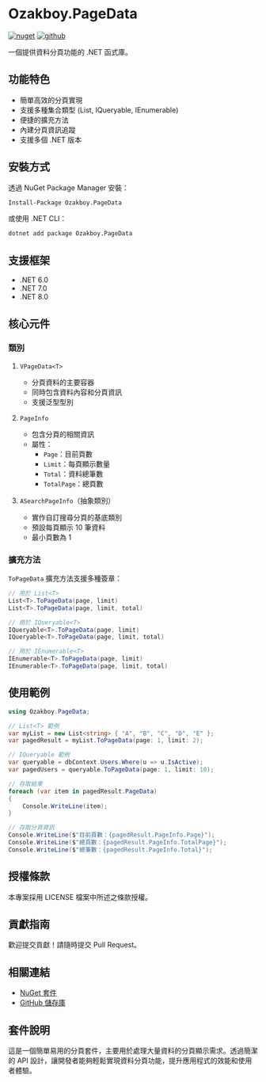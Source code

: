 # Ozakboy.PageData

[![nuget](https://img.shields.io/badge/nuget-ozakboy.PageData-blue)](https://www.nuget.org/packages/Ozakboy.PageData/) 
[![github](https://img.shields.io/badge/github-ozakboy.PageData-blue)](https://github.com/ozakboy/ozakboy.PageData)

一個提供資料分頁功能的 .NET 函式庫。

## 功能特色

- 簡單高效的分頁實現
- 支援多種集合類型 (List<T>, IQueryable<T>, IEnumerable<T>)
- 便捷的擴充方法
- 內建分頁資訊追蹤
- 支援多個 .NET 版本

## 安裝方式

透過 NuGet Package Manager 安裝：

```bash
Install-Package Ozakboy.PageData
```

或使用 .NET CLI：

```bash
dotnet add package Ozakboy.PageData
```

## 支援框架

- .NET 6.0
- .NET 7.0
- .NET 8.0

## 核心元件

### 類別

1. `VPageData<T>`
   - 分頁資料的主要容器
   - 同時包含資料內容和分頁資訊
   - 支援泛型型別

2. `PageInfo`
   - 包含分頁的相關資訊
   - 屬性：
     - `Page`：目前頁數
     - `Limit`：每頁顯示數量
     - `Total`：資料總筆數
     - `TotalPage`：總頁數

3. `ASearchPageInfo`（抽象類別）
   - 實作自訂搜尋分頁的基底類別
   - 預設每頁顯示 10 筆資料
   - 最小頁數為 1

### 擴充方法

`ToPageData` 擴充方法支援多種簽章：

```csharp
// 用於 List<T>
List<T>.ToPageData(page, limit)
List<T>.ToPageData(page, limit, total)

// 用於 IQueryable<T>
IQueryable<T>.ToPageData(page, limit)
IQueryable<T>.ToPageData(page, limit, total)

// 用於 IEnumerable<T>
IEnumerable<T>.ToPageData(page, limit)
IEnumerable<T>.ToPageData(page, limit, total)
```

## 使用範例

```csharp
using Ozakboy.PageData;

// List<T> 範例
var myList = new List<string> { "A", "B", "C", "D", "E" };
var pagedResult = myList.ToPageData(page: 1, limit: 2);

// IQueryable 範例
var queryable = dbContext.Users.Where(u => u.IsActive);
var pagedUsers = queryable.ToPageData(page: 1, limit: 10);

// 存取結果
foreach (var item in pagedResult.PageData)
{
    Console.WriteLine(item);
}

// 存取分頁資訊
Console.WriteLine($"目前頁數：{pagedResult.PageInfo.Page}");
Console.WriteLine($"總頁數：{pagedResult.PageInfo.TotalPage}");
Console.WriteLine($"總筆數：{pagedResult.PageInfo.Total}");
```

## 授權條款

本專案採用 LICENSE 檔案中所述之條款授權。

## 貢獻指南

歡迎提交貢獻！請隨時提交 Pull Request。

## 相關連結

- [NuGet 套件](https://www.nuget.org/packages/Ozakboy.PageData/)
- [GitHub 儲存庫](https://github.com/ozakboy/ozakboy.PageData)

## 套件說明

這是一個簡單易用的分頁套件，主要用於處理大量資料的分頁顯示需求。透過簡潔的 API 設計，讓開發者能夠輕鬆實現資料分頁功能，提升應用程式的效能和使用者體驗。